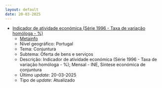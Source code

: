 ```yaml
---
layout: default
date: 20-03-2025
---
```

* [Indicador de atividade económica (Série 1996 - Taxa de variação homóloga - %)](https://www.ine.pt/xportal/xmain?xpid=INE&xpgid=ine_indicadores&indOcorrCod=0014352&contexto=bd&selTab=tab2)
  * [Metainfo](https://www.ine.pt/bddXplorer/htdocs/minfo.jsp?var_cd=0014352&lingua=PT)
  * Nível geográfico: Portugal
  * Tema: Conjuntura
  * Subtema: Oferta de bens e serviços
  * Descrição: Indicador de atividade económica (Série 1996 - Taxa de variação homóloga - %); Mensal - INE, Síntese económica de conjuntura
  * Último _update_: 20-03-2025
  * Tipo de _update_: Atualizado

